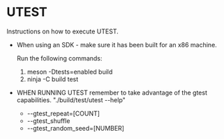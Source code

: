 # UTEST

Instructions on how to execute UTEST.

- When using an SDK - make sure it has been built for an x86 machine.

  Run the following commands:

  1. meson -Dtests=enabled build
  2. ninja -C build test

- WHEN RUNNING UTEST remember to take advantage of the gtest capabilities.
  "./build/test/utest --help"
  - --gtest_repeat=[COUNT]
  - --gtest_shuffle
  - --gtest_random_seed=[NUMBER]
